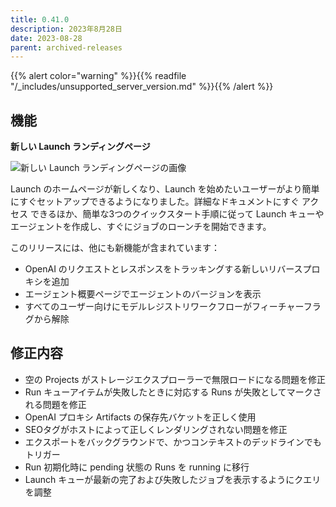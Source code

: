 ```yaml
---
title: 0.41.0
description: 2023年8月28日
date: 2023-08-28
parent: archived-releases
---
```


{{% alert color="warning" %}}{{% readfile "/_includes/unsupported_server_version.md" %}}{{% /alert %}}

## 機能

**********新しい Launch ランディングページ**********

![新しい Launch ランディングページの画像](https://github.com/wandb/server/assets/97066933/3bd0ecfe-1fcb-412f-92d3-6d3ce8f849d6)

Launch のホームページが新しくなり、Launch を始めたいユーザーがより簡単にすぐセットアップできるようになりました。詳細なドキュメントにすぐ アクセス できるほか、簡単な3つのクイックスタート手順に従って Launch キューやエージェントを作成し、すぐにジョブのローンチを開始できます。

このリリースには、他にも新機能が含まれています：

- OpenAI のリクエストとレスポンスをトラッキングする新しいリバースプロキシを追加
- エージェント概要ページでエージェントのバージョンを表示
- すべてのユーザー向けにモデルレジストリワークフローがフィーチャーフラグから解除

## 修正内容

- 空の Projects がストレージエクスプローラーで無限ロードになる問題を修正
- Run キューアイテムが失敗したときに対応する Runs が失敗としてマークされる問題を修正
- OpenAI プロキシ Artifacts の保存先バケットを正しく使用
- SEOタグがホストによって正しくレンダリングされない問題を修正
- エクスポートをバックグラウンドで、かつコンテキストのデッドラインでもトリガー
- Run 初期化時に pending 状態の Runs を running に移行
- Launch キューが最新の完了および失敗したジョブを表示するようにクエリを調整